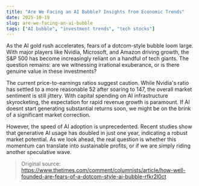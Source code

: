 ```yaml
---
title: "Are We Facing an AI Bubble? Insights from Economic Trends"
date: 2025-10-19
slug: are-we-facing-an-ai-bubble
tags: ["AI bubble", "investment trends", "tech stocks"]
---
```


As the AI gold rush accelerates, fears of a dotcom-style bubble loom large. With major players like Nvidia, Microsoft, and Amazon driving growth, the S&P 500 has become increasingly reliant on a handful of tech giants. The question remains: are we witnessing irrational exuberance, or is there genuine value in these investments?

The current price-to-earnings ratios suggest caution. While Nvidia's ratio has settled to a more reasonable 52 after soaring to 147, the overall market sentiment is still jittery. With capital spending on AI infrastructure skyrocketing, the expectation for rapid revenue growth is paramount. If AI doesnt start generating substantial returns soon, we might be on the brink of a significant market correction.

However, the speed of AI adoption is unprecedented. Recent studies show that generative AI usage has doubled in just one year, indicating a robust market potential. As we look ahead, the real question is whether this momentum can translate into sustainable profits, or if we are simply riding another speculative wave.

> Original source: https://www.thetimes.com/comment/columnists/article/how-well-founded-are-fears-of-a-dotcom-style-ai-bubble-rfkr2l0ct